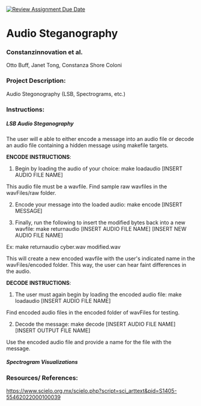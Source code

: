 [![Review Assignment Due Date](https://classroom.github.com/assets/deadline-readme-button-22041afd0340ce965d47ae6ef1cefeee28c7c493a6346c4f15d667ab976d596c.svg)](https://classroom.github.com/a/am3xLbu5)
# Audio Steganography
 
### Constanzinnovation et al. 

Otto Buff, Janet Tong, Constanza Shore Coloni
       
### Project Description:

Audio Stegonography (LSB, Spectrograms, etc.)

### Instructions:

##### LSB Audio Steganography 

The user will e able to either encode a message into an audio file or decode an audio file containing a hidden message using makefile targets. 

**ENCODE INSTRUCTIONS**: 
1) Begin by loading the audio of your choice: make loadaudio [INSERT AUDIO FILE NAME]

This audio file must be a wavfile. Find sample raw wavfiles in the wavFiles/raw folder. 

2) Encode your message into the loaded audio: make encode [INSERT MESSAGE]

3) Finally, run the following to insert the modified bytes back into a new wavfile: make returnaudio [INSERT AUDIO FILE NAME] [INSERT NEW AUDIO FILE NAME]

Ex: make returnaudio cyber.wav modified.wav

This will create a new encoded wavfile with the user's indicated name in the wavFiles/encoded folder. This way, the user can hear faint differences in the audio. 

**DECODE INSTRUCTIONS**:
1) The user must again begin by loading the encoded audio file: make loadaudio [INSERT AUDIO FILE NAME] 

Find encoded audio files in the encoded folder of wavFiles for testing. 

2) Decode the message: make decode [INSERT AUDIO FILE NAME] [INSERT OUTPUT FILE NAME] 

Use the encoded audio file and provide a name for the file with the message. 


##### Spectrogram Visualizations


### Resources/ References:
https://www.scielo.org.mx/scielo.php?script=sci_arttext&pid=S1405-55462022000100039 

